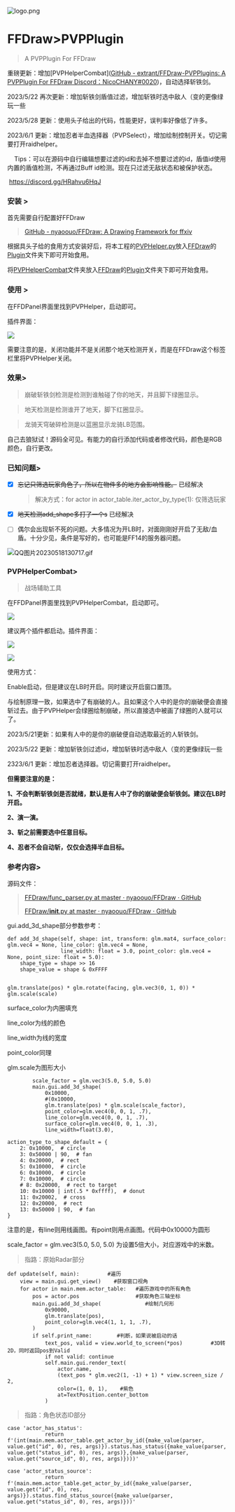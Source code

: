 ![logo.png](https://raw.githubusercontent.com/extrant/IMGSave/main/2023/05/18-15-54-09-logo.png)

# FFDraw>PVPPlugin

> A PVPPlugin For FFDraw 

重磅更新：增加[PVPHelperCombat]([GitHub - extrant/FFDraw-PVPPlugins: A PVPPlugin For FFDraw Discord：NicoCHANY#0020](https://github.com/extrant/FFDraw-PVPPlugins#PVPHelperCombat))，自动选择斩铁剑。

2023/5/22 再次更新：增加斩铁剑盾值过滤，增加斩铁时选中敌人（变的更像绿玩一些

2023/5/28 更新：使用头子给出的代码，性能更好，误判率好像低了许多。

2023/6/1   更新：增加忍者半血选择器（PVPSelect），增加绘制控制开关。切记需要打开raidhelper。

    Tips：可以在源码中自行编辑想要过滤的id和去掉不想要过滤的id，盾值id使用内置的盾值检测，不再通过Buff id检测。现在只过滤无敌状态和被保护状态。

 https://discord.gg/HRahvu6HqJ

### 安装 >

首先需要自行配置好FFDraw

> [GitHub - nyaoouo/FFDraw: A Drawing Framework for ffxiv](https://github.com/nyaoouo/FFDraw)

根据具头子给的食用方式安装好后，将本工程的<u>PVPHelper.py</u>放入<u>FFDraw</u>的<u>Plugin</u>文件夹下即可开始食用。

将<u>PVPHelperCombat</u>文件夹放入<u>FFDraw</u>的<u>Plugin</u>文件夹下即可开始食用。

### 使用 >

在FFDPanel界面里找到PVPHelper，启动即可。

插件界面：

![](https://raw.githubusercontent.com/extrant/IMGSave/main/2023/06/01-13-24-31-2023-06-01-13-24-27-QQ%E6%88%AA%E5%9B%BE20230601132404.jpg)

需要注意的是，关闭功能并不是关闭那个地天检测开关，而是在FFDraw这个标签栏里将PVPHelper关闭。

### 效果>

> 崩破斩铁剑检测是检测到谁触碰了你的地天，并且脚下绿圈显示。

> 地天检测是检测谁开了地天，脚下红圈显示。

> 龙骑天穹破碎检测是以蓝圈显示龙骑LB范围。

自己去狼狱试！源码全可见。有能力的自行添加代码或者修改代码，颜色是RGB颜色，自行更改。

### 已知问题>

- [x] ~~忘记只筛选玩家角色了，所以在物件多的地方会影响性能。~~  已经解决
  
  > 解决方式：for actor in actor_table.iter_actor_by_type(1):   仅筛选玩家

- [x] ~~地天检测add_shape多打了一个s~~ 已经解决

- [ ] 偶尔会出现斩不死的问题。大多情况为开LB时，对面刚刚好开启了无敌/血盾。十分少见，条件是写好的，也可能是FF14的服务器问题。

![QQ图片20230518130717.gif](https://raw.githubusercontent.com/extrant/IMGSave/main/2023/05/18-13-24-07-QQ%E5%9B%BE%E7%89%8720230518130717.gif)

### PVPHelperCombat>

> 战场辅助工具

在FFDPanel界面里找到PVPHelperCombat，启动即可。

![](https://raw.githubusercontent.com/extrant/IMGSave/main/2023/05/20-22-21-16-2023-05-20-22-21-02-QQ%E6%88%AA%E5%9B%BE20230520221959.jpg)

建议两个插件都启动。插件界面：

![](https://raw.githubusercontent.com/extrant/IMGSave/main/2023/05/20-22-21-57-2023-05-20-22-21-53-QQ%E6%88%AA%E5%9B%BE20230520222023.jpg)

![](https://raw.githubusercontent.com/extrant/IMGSave/main/2023/06/01-13-19-45-2023-06-01-13-19-33-QQ%E6%88%AA%E5%9B%BE20230601131914.jpg)

使用方式：

Enable启动，但是建议在LB时开启。同时建议开启窗口置顶。

与绘制原理一致，如果选中了有崩破的人。且如果这个人中的是你的崩破便会直接斩过去。由于PVPHelper会绿圈绘制崩破，所以直接选中被画了绿圈的人就可以了。

2023/5/21更新：如果有人中的是你的崩破便自动选取最近的人斩铁剑。

2023/5/22 更新：增加斩铁剑过滤id，增加斩铁时选中敌人（变的更像绿玩一些

2323/6/1   更新：增加忍者选择器。切记需要打开raidhelper。

**但需要注意的是：**

**1、不会判断斩铁剑是否就绪，默认是有人中了你的崩破便会斩铁剑。建议在LB时开启。**

**2、演一演。**

**3、斩之前需要选中任意目标。**

**4、忍者不会自动斩，仅仅会选择半血目标。**

### 参考内容>

源码文件：

> [FFDraw/func_parser.py at master · nyaoouo/FFDraw · GitHub](https://github.com/nyaoouo/FFDraw/blob/master/ff_draw/func_parser.py)
> 
> [FFDraw/__init__.py at master · nyaoouo/FFDraw · GitHub](https://github.com/nyaoouo/FFDraw/blob/master/ff_draw/gui/__init__.py)

gui.add_3d_shape部分参数参考：

    def add_3d_shape(self, shape: int, transform: glm.mat4, surface_color: glm.vec4 = None, line_color: glm.vec4 = None,
                     line_width: float = 3.0, point_color: glm.vec4 = None, point_size: float = 5.0):
        shape_type = shape >> 16
        shape_value = shape & 0xFFFF
    
    
    glm.translate(pos) * glm.rotate(facing, glm.vec3(0, 1, 0)) * glm.scale(scale)

surface_color为内圈填充

line_color为线的颜色

line_width为线的宽度

point_color同理

glm.scale为图形大小

            scale_factor = glm.vec3(5.0, 5.0, 5.0)
            main.gui.add_3d_shape(
                0x10000,
                #(0x10000,
                glm.translate(pos) * glm.scale(scale_factor),
                point_color=glm.vec4(0, 0, 1, .7),
                line_color=glm.vec4(0, 0, 1, .7),
                surface_color=glm.vec4(0, 0, 1, .3),
                line_width=float(3.0),
    
    action_type_to_shape_default = {
        2: 0x10000,  # circle
        3: 0x50000 | 90,  # fan
        4: 0x20000,  # rect
        5: 0x10000,  # circle
        6: 0x10000,  # circle
        7: 0x10000,  # circle
        # 8: 0x20000,  # rect to target
        10: 0x10000 | int(.5 * 0xffff),  # donut
        11: 0x20002,  # cross
        12: 0x20000,  # rect
        13: 0x50000 | 90,  # fan
    }

注意的是，有line则用线画图。有point则用点画图。代码中0x10000为圆形

scale_factor = glm.vec3(5.0, 5.0, 5.0) 为设置5倍大小，对应游戏中的米数。

> 指路：原始Radar部分

    def update(self, main):         #遍历
        view = main.gui.get_view()    #获取窗口视角
        for actor in main.mem.actor_table:   #遍历游戏中的所有角色
            pos = actor.pos                  #获取角色三轴坐标
            main.gui.add_3d_shape(              #绘制几何形
                0x90000,
                glm.translate(pos),
                point_color=glm.vec4(1, 1, 1, .7),
            )
            if self.print_name:        #判断，如果说被启动的话
                text_pos, valid = view.world_to_screen(*pos)         #3D转2D，同时返回pos到Valid
                if not valid: continue
                self.main.gui.render_text(
                    actor.name,
                    (text_pos * glm.vec2(1, -1) + 1) * view.screen_size / 2,
                    color=(1, 0, 1),    #紫色
                    at=TextPosition.center_bottom
                )

> 指路：角色状态ID部分

```
case 'actor_has_status':
            return f'(int(main.mem.actor_table.get_actor_by_id({make_value(parser, value.get("id", 0), res, args)}).status.has_status({make_value(parser, value.get("status_id", 0), res, args)},{make_value(parser, value.get("source_id", 0), res, args)})))'

case 'actor_status_source':
            return f'(main.mem.actor_table.get_actor_by_id({make_value(parser, value.get("id", 0), res, args)}).status.find_status_source({make_value(parser, value.get("status_id", 0), res, args)}))'
```
